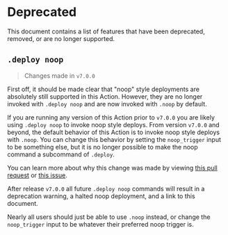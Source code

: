 # Deprecated

This document contains a list of features that have been deprecated, removed, or are no longer supported.

## `.deploy noop`

> Changes made in `v7.0.0`

First off, it should be made clear that "noop" style deployments are absolutely still supported in this Action. However, they are no longer invoked with `.deploy noop` and are now invoked with `.noop` by default.

If you are running any version of this Action prior to `v7.0.0` you are likely using `.deploy noop` to invoke noop style deploys. From version `v7.0.0` and beyond, the default behavior of this Action is to invoke noop style deploys with `.noop`. You can change this behavior by setting the `noop_trigger` input to be something else, but it is no longer possible to make the noop command a subcommand of `.deploy`.

You can learn more about why this change was made by viewing [this pull request](https://github.com/github/branch-deploy/pull/169) or [this issue](https://github.com/github/branch-deploy/issues/108).

After release `v7.0.0` all future `.deploy noop` commands will result in a deprecation warning, a halted noop deployment, and a link to this document.

Nearly all users should just be able to use `.noop` instead, or change the `noop_trigger` input to be whatever their preferred noop trigger is.
